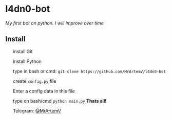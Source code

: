 <h1> l4dn0-bot</h1>
<i>My first bot on python. I will improve over time</i>

<h2> Install</h2>

<ol>install Git</ol>
<ol>install Python</ol>
<ol>type in bash or cmd: <code>git clone https://github.com/MrArtemV/l4dn0-bot</code></ol>
<ol>create <code>config.py</code> file</ol>
<ol>Enter a config data in this file</ol>
<ol>type on bash/cmd <code>python main.py</code>
<b>Thats all!</b>
<p>Telegram: <a href="https://t.me/mrartemv">@MrArtemV</a></p>
